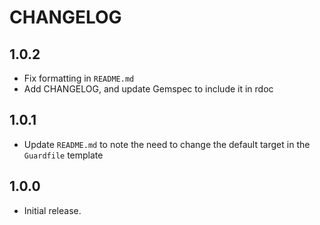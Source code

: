 # CHANGELOG

## 1.0.2
* Fix formatting in `README.md`
* Add CHANGELOG, and update Gemspec to include it in rdoc

## 1.0.1
* Update `README.md` to note the need to change the default target in the
`Guardfile` template

## 1.0.0
* Initial release.